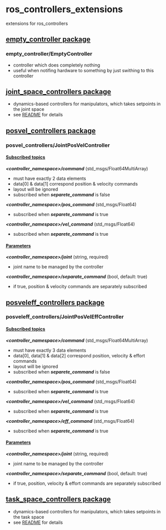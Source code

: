 # ros_controllers_extensions
extensions for ros_controllers

## [empty_controller package](empty_controller)
### empty_controller/EmptyController
* controller which does completely nothing
* useful when notifing hardware to something by just swithing to this controller

## [joint_space_controllers package](joint_space_controllers)
* dynamics-based controllers for manipulators, which takes setpoints in the joint space
* see [README](joint_space_controllers/README.md) for details

## [posvel_controllers package](posvel_controllers)
### posvel_controllers/JointPosVelController
#### <u>Subscribed topics</u>
___<controller_namespace>/command___ (std_msgs/Float64MultiArray)
* must have exactly 2 data elements
* data[0] & data[1] correspond position & velocity commands
* layout will be ignored
* subscribed when ___separete_command___ is false

___<controller_namespace>/pos_command___ (std_msgs/Float64)
* subscribed when ___separete_command___ is true

___<controller_namespace>/vel_command___ (std_msgs/Float64)
* subscribed when ___separete_command___ is true

#### <u>Parameters</u>
___<controller_namespace>/joint___ (string, required)
* joint name to be managed by the controller

___<controller_namespace>/separate_command___ (bool, default: true)
* if true, position & velocity commands are separately subscribed

## [posveleff_controllers package](posveleff_controllers)
### posveleff_controllers/JointPosVelEffController
#### <u>Subscribed topics</u>
___<controller_namespace>/command___ (std_msgs/Float64MultiArray)
* must have exactly 3 data elements
* data[0], data[1] & data[2] correspond position, velocity & effort commands
* layout will be ignored
* subscribed when ___separete_command___ is false

___<controller_namespace>/pos_command___ (std_msgs/Float64)
* subscribed when ___separete_command___ is true

___<controller_namespace>/vel_command___ (std_msgs/Float64)
* subscribed when ___separete_command___ is true

___<controller_namespace>/eff_command___ (std_msgs/Float64)
* subscribed when ___separete_command___ is true

#### <u>Parameters</u>
___<controller_namespace>/joint___ (string, required)
* joint name to be managed by the controller

___<controller_namespace>/separate_command___ (bool, default: true)
* if true, position, velocity & effort commands are separately subscribed

## [task_space_controllers package](task_space_controllers)
* dynamics-based controllers for manipulators, which takes setpoints in the task space
* see [README](task_space_controllers/README.md) for details